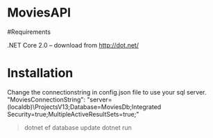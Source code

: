 # MoviesAPI

#Requirements

.NET Core 2.0 – download from http://dot.net/

# Installation

Change the connectionstring in config.json file to use your sql server. 
    "MoviesConnectionString": "server=(localdb)\\ProjectsV13;Database=MoviesDb;Integrated Security=true;MultipleActiveResultSets=true;"

>dotnet ef database update
>dotnet run
